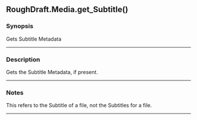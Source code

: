 RoughDraft.Media.get_Subtitle()
-------------------------------

### Synopsis
Gets Subtitle Metadata

---

### Description

Gets the Subtitle Metadata, if present.

---

### Notes
This refers to the Subtitle of a file, not the Subtitles for a file.

---
